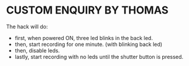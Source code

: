 CUSTOM ENQUIRY BY THOMAS
========================

The hack will do:
* first, when powered ON, three led blinks in the back led.
* then, start recording for one minute. (with blinking back led)
* then, disable leds.
* lastly, start recording with no leds until the shutter button is pressed.

